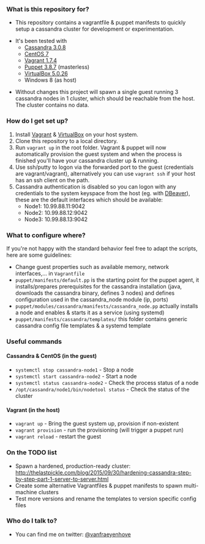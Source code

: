 ### What is this repository for? ###

* This repository contains a vagrantfile & puppet manifests to quickly setup a cassandra cluster for development or experimentation.
+ It's been tested with 
    * [Cassandra 3.0.8](http://cassandra.apache.org/)
	* [CentOS 7](https://www.centos.org/)
	* [Vagrant 1.7.4](https://www.vagrantup.com/)
	* [Puppet 3.8.7](https://puppet.com/) (masterless)
    * [VirtualBox 5.0.26](https://www.virtualbox.org/)
    * Windows 8 (as host)
* Without changes this project will spawn a single guest running 3 cassandra nodes in 1 cluster, which should be reachable from the host. The cluster contains no data.

### How do I get set up? ###

1. Install [Vagrant](https://www.vagrantup.com/) & [VirtualBox](https://www.virtualbox.org/) on your host system. 
2. Clone this repository to a local directory.
3. Run `vagrant up` in the root folder. Vagrant & puppet will now automatically provision the guest system and when the process is finished you'll have your cassandra cluster up & running.
4. Use ssh/putty to logon via the forwarded port to the guest (credentials are vagrant/vagrant), alternatively you can use `vagrant ssh` if your host has an ssh client on the path.
5. Cassandra authentication is disabled so you can logon with any credentials to the system keyspace from the host (eg. with [DBeaver](http://dbeaver.jkiss.org/)), these are the default interfaces which should be available:
    * Node1: 10.99.88.11:9042
	* Node2: 10.99.88.12:9042
	* Node3: 10.99.88.13:9042

### What to configure where? ###

If you're not happy with the standard behavior feel free to adapt the scripts, here are some guidelines:

* Change guest properties such as available memory, network interfaces,... in `Vagrantfile`
* `puppet/manifests/default.pp` is the starting point for the puppet agent, it installs/prepares prerequisites for the cassandra installation (java, downloads the cassandra binary, defines 3 nodes) and defines configuration used in the cassandra_node module (ip, ports)
* `puppet/modules/cassandra/manifests/cassandra_node.pp` actually installs a node and enables & starts it as a service (using systemd)
* `puppet/manifests/cassandra/templates/` this folder contains generic cassandra config file templates & a systemd template

### Useful commands ###
#### Cassandra & CentOS (in the guest) ####
* `systemctl stop cassandra-node1` - Stop a node
* `systemctl start cassandra-node2` - Start a node
* `systemctl status cassandra-node2` - Check the process status of a node
* `/opt/cassandra/node1/bin/nodetool status` - Check the status of the cluster

#### Vagrant (in the host) ####
* `vagrant up` - Bring the guest system up, provision if non-existent
* `vagrant provision` - run the provisioning (will trigger a puppet run)
* `vagrant reload` - restart the guest

### On the TODO list ###
* Spawn a hardened, production-ready cluster: http://thelastpickle.com/blog/2015/09/30/hardening-cassandra-step-by-step-part-1-server-to-server.html
* Create some alternative Vagrantfiles & puppet manifests to spawn multi-machine clusters
* Test more versions and rename the templates to version specific config files

### Who do I talk to? ###

* You can find me on twitter: [@vanfraeyenhove](https://twitter.com/vanfraeyenhove)